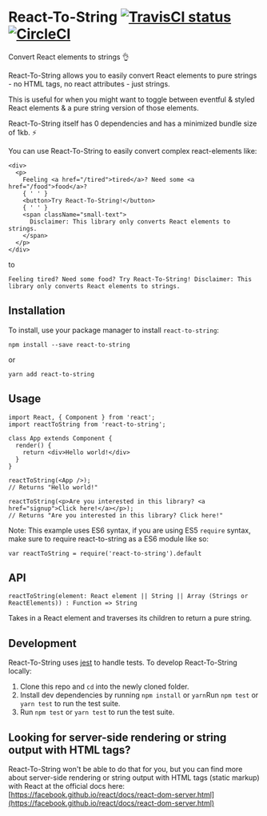React-To-String [![TravisCI status](https://travis-ci.org/kevinzwhuang/react-to-string.svg?branch=master)](https://travis-ci.org/kevinzwhuang/react-to-string) [![CircleCI](https://circleci.com/gh/kevinzwhuang/react-to-string/tree/master.svg?style=shield)](https://circleci.com/gh/kevinzwhuang/react-to-string/tree/master)
===============

Convert React elements to strings 👌

React-To-String allows you to easily convert React elements to pure strings -
no HTML tags, no react attributes - just strings.

This is useful for when you might want to toggle between eventful & styled
React elements & a pure string version of those elements.

React-To-String itself has 0 dependencies and has a minimized bundle size of 1kb. ⚡

You can use React-To-String to easily convert complex react-elements like:
```es6
<div>
  <p>
    Feeling <a href="/tired">tired</a>? Need some <a href="/food">food</a>?
    { ' ' }
    <button>Try React-To-String!</button>
    { ' ' }
    <span className="small-text">
      Disclaimer: This library only converts React elements to strings.
    </span>
  </p>
</div>
```

to

`Feeling tired? Need some food? Try React-To-String! Disclaimer: This library
only converts React elements to strings.`

## Installation

To install, use your package manager to install `react-to-string`:

```
npm install --save react-to-string
```

or

```
yarn add react-to-string
```

## Usage
```es6
import React, { Component } from 'react';
import reactToString from 'react-to-string';

class App extends Component {
  render() {
    return <div>Hello world!</div>
  }
}

reactToString(<App />);
// Returns "Hello world!"

reactToString(<p>Are you interested in this library? <a href="signup">Click here!</a></p>);
// Returns "Are you interested in this library? Click here!"
```

Note: This example uses ES6 syntax, if you are using ES5 `require` syntax, make sure
to require react-to-string as a ES6 module like so:

```es5
var reactToString = require('react-to-string').default
```

## API

`reactToString(element: React element || String || Array (Strings or ReactElements)) : Function => String`

Takes in a React element and traverses its children to return a pure string.

## Development

React-To-String uses [jest](https://github.com/facebook/jest) to handle tests.
To develop React-To-String locally:

1. Clone this repo and `cd` into the newly cloned folder.
2. Install dev dependencies by running `npm install` or `yarn`Run `npm test` or `yarn test` to run the test suite.
3. Run `npm test` or `yarn test` to run the test suite.

## Looking for server-side rendering or string output with HTML tags?

React-To-String won't be able to do that for you, but you can find more about
server-side rendering or string output with HTML tags (static markup)  with React at the official docs here: [https://facebook.github.io/react/docs/react-dom-server.html](https://facebook.github.io/react/docs/react-dom-server.html)

